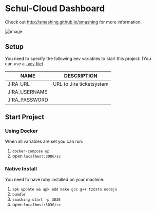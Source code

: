 # Schul-Cloud Dashboard

Check out http://smashing.github.io/smashing for more information.

![image](https://user-images.githubusercontent.com/22987140/62820727-973f1f00-bb68-11e9-9b1b-187c7314945c.png)

## Setup

You need to specify the following env variables to start this project:
(You can use a [`.env` file](https://www.npmjs.com/package/dotenv))

NAME | DESCRIPTION
--- | ---
JIRA_URL | URL to Jira ticketsystem
JIRA_USERNAME |
JIRA_PASSWORD |

## Start Project

### Using Docker

When all variables are set you can run:

1. `docker-compose up`
1. open `localhost:8080/sc`

### Native Install

You need to have ruby installed on your machine.

1. `apk update && apk add make gcc g++ tzdata nodejs`
1. `bundle`
1. `smashing start -p 3030`
1. open `localhost:3030/sc`
